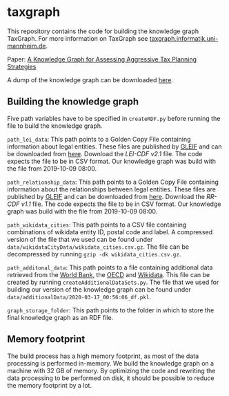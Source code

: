 # taxgraph
This repository contains the code for building the knowledge graph TaxGraph. For more information on TaxGraph
see [taxgraph.informatik.uni-mannheim.de](http://taxgraph.informatik.uni-mannheim.de/).

Paper: [A Knowledge Graph for Assessing Aggressive Tax Planning Strategies](https://arxiv.org/abs/2008.05239)

A dump of the knowledge graph can be downloaded [here](https://zenodo.org/record/3946462).

## Building the knowledge graph
Five path variables have to be specified in `createRDF.py` before running the file to build the knowledge graph.

`path_lei_data`: This path points to a Golden Copy File containing information about legal entities. These files are published
by [GLEIF](https://www.gleif.org/) and can be downloaded from
[here](https://www.gleif.org/en/lei-data/gleif-golden-copy/download-the-golden-copy#/). Download the _LEI-CDF v2.1_ file.
The code expects the file to be in CSV format. Our knowledge graph was build with the file from 2019-10-09 08:00.

`path_relationship_data`: This path points to a Golden Copy File containing information about the relationships between legal
entities. These files are published by [GLEIF](https://www.gleif.org/) and can be downloaded from
[here](https://www.gleif.org/en/lei-data/gleif-golden-copy/download-the-golden-copy#/). Download the _RR-CDF v1.1_ file.
The code expects the file to be in CSV format. Our knowledge graph was build with the file from 2019-10-09 08:00.

`path_wikidata_cities`: This path points to a CSV file containing combinations of wikidata entity ID, postal code and label.
A compressed version of the file that we used can be found under `data/wikidataCityData/wikidata_cities.csv.gz`.
The file can be decompressed by running `gzip -dk wikidata_cities.csv.gz`.

`path_additonal_data`: This path points to a file containing additional data retrieved from the
[World Bank](https://data.worldbank.org/), the [OECD](https://stats.oecd.org/) and [Wikidata](https://www.wikidata.org/). This
file can be created by running `createAdditionalDataSets.py`. The file that we used for building our version of the
knowledge graph can be found under `data/additionalData/2020-03-17_00:56:06_df.pkl`.

`graph_storage_folder`: This path points to the folder in which to store the final knowledge graph as an RDF file.

## Memory footprint
The build process has a high memory footprint, as most of the data processing is performed in-memory. We build the knowledge
graph on a machine with 32 GB of memory. By optimizing the code and rewriting the data processing to be performed on disk, it
should be possible to reduce the memory footprint by a lot.
